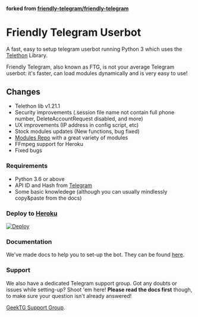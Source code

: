 #### forked from [friendly-telegram/friendly-telegram](https://gitlab.com/friendly-telegram/friendly-telegram)
# Friendly Telegram Userbot
A fast, easy to setup telegram userbot running Python 3 which uses the [Telethon](https://github.com/LonamiWebs/Telethon/) Library.

Friendly Telegram, also known as FTG, is not your average Telegram userbot: it's faster, can load modules dynamically and is very easy to use!

## Changes
- Telethon lib v1.21.1
- Security improvements (.session file name not contain full phone number, DeleteAccountRequest disabled, and more)
- UX improvements (IP address in config script, etc)
- Stock modules updates (New functions, bug fixed)
- [Modules Repo](https://github.com/GeekTG/FTG-Modules) with a great variety of modules
- FFmpeg support for Heroku
- Fixed bugs

### Requirements
- Python 3.6 or above
- API ID and Hash from [Telegram](https://my.telegram.org/apps)
- Some basic knowledege (although you can usually mindlessly copy&paste from the docs)

### Deploy to [Heroku](https://www.heroku.com/)
[![Deploy](https://www.herokucdn.com/deploy/button.svg)](https://www.heroku.com/deploy/?template=https://github.com/GeekTG/Friendly-Telegram)

### Documentation
We've made docs to help you to set-up the bot.
They can be found [here](https://ftg.geektg.ml).

### Support
We also have a dedicated Telegram support group. Got any doubts or issues while setting-up? Shoot 'em here! **Please read the docs first** though, to make sure your question isn't already answered!

[GeekTG Support Group](https://t.me/chat_ftg "Telegram").
